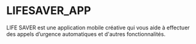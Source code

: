 # LIFESAVER_APP
 LIFE SAVER est une application mobile créative qui vous aide à effectuer des appels d’urgence automatiques et d'autres fonctionnalités.
